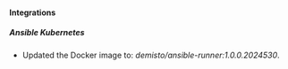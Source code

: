 
#### Integrations

##### Ansible Kubernetes

- Updated the Docker image to: *demisto/ansible-runner:1.0.0.2024530*.
